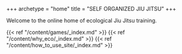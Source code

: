 +++
archetype = "home"
title = "SELF ORGANIZED JIU JITSU"
+++

Welcome to the online home of ecological Jiu Jitsu training.

{{< ref "/content/games/_index.md" >}}
{{< ref "/content/why_eco/_index.md" >}}
{{< ref "/content/how_to_use_site/_index.md" >}}